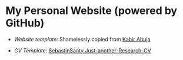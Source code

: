# My Personal Website (powered by GitHub)

 - _Website template:_ Shamelessly copied from [Kabir Ahuja](https://kabirahuja2431.github.io/)

 - _CV Template:_ [SebastinSanty Just-another-Research-CV](https://github.com/SebastinSanty/Just-Another-Research-CV)

